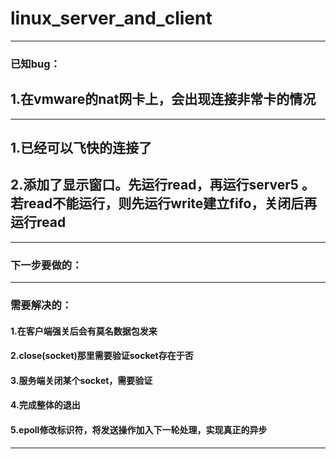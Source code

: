 # linux_server_and_client
------------------------------------------------
### 已知bug：
##  1.在vmware的nat网卡上，会出现连接非常卡的情况
------------------------------------------------
##  1.已经可以飞快的连接了
##  2.添加了显示窗口。先运行read，再运行server5 。若read不能运行，则先运行write建立fifo，关闭后再运行read
------------------------------------------------
### 下一步要做的：
------------------------------------------------
### 需要解决的：
####	1.在客户端强关后会有莫名数据包发来
####	2.close(socket)那里需要验证socket存在于否
#### 	3.服务端关闭某个socket，需要验证
####	4.完成整体的退出
####	5.epoll修改标识符，将发送操作加入下一轮处理，实现真正的异步
------------------------------------------------

